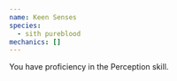 ```yaml
---
name: Keen Senses
species:
  - sith pureblood
mechanics: []
---
```

You have proficiency in the Perception skill.
